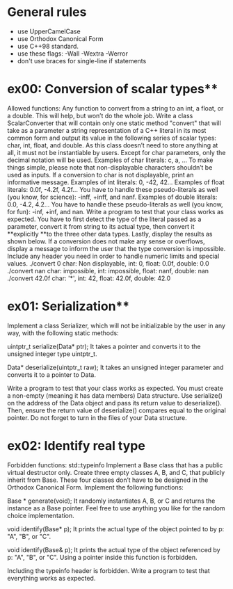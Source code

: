 # General rules
- use UpperCamelCase
- use Orthodox Canonical Form
- use C++98 standard.
- use these flags: -Wall -Wextra -Werror
- don't use braces for single-line if statements

# ex00: Conversion of scalar types**
Allowed functions: Any function to convert from a string to an int, a float, or a double. 
This will help, but won’t do the whole job. Write a class ScalarConverter that will contain only one static method "convert" that will take as a parameter a string representation of a C++ literal in its most common form and output its value in the following series of scalar types: char, int, float, and double. As this class doesn’t need to store anything at all, it must not be instantiable by users. Except for char parameters, only the decimal notation will be used. 
Examples of char literals: c, a, ... 
To make things simple, please note that non-displayable characters shouldn’t be used as inputs. If a conversion to char is not displayable, print an informative message. 
Examples of int literals: 0, -42, 42... 
Examples of float literals: 0.0f, -4.2f, 4.2f... 
You have to handle these pseudo-literals as well (you know, for science): -inff, +inff, and nanf. 
Examples of double literals: 0.0, -4.2, 4.2... 
You have to handle these pseudo-literals as well (you know, for fun): -inf, +inf, and nan. 
Write a program to test that your class works as expected. You have to first detect the type of the literal passed as a parameter, convert it from string to its actual type, then convert it **explicitly **to the three other data types. Lastly, display the results as shown below. If a conversion does not make any sense or overflows, display a message to inform the user that the type conversion is impossible. Include any header you need in order to handle numeric limits and special values. 
./convert 0
char: Non displayable, int: 0, float: 0.0f, double: 0.0
./convert nan
char: impossible, int: impossible, float: nanf, double: nan
./convert 42.0f
char: '*', int: 42, float: 42.0f, double: 42.0

# ex01: Serialization**
Implement a class Serializer, which will not be initializable by the user in any way, with the following static methods:

uintptr_t serialize(Data* ptr);
It takes a pointer and converts it to the unsigned integer type uintptr_t.

Data* deserialize(uintptr_t raw);
It takes an unsigned integer parameter and converts it to a pointer to Data.

Write a program to test that your class works as expected.
You must create a non-empty (meaning it has data members) Data structure.
Use serialize() on the address of the Data object and pass its return value to deserialize(). Then, ensure the return value of deserialize() compares equal to the original pointer.
Do not forget to turn in the files of your Data structure.

# ex02: Identify real type
Forbidden functions: std::typeinfo
Implement a Base class that has a public virtual destructor only. Create three empty classes A, B, and C, that publicly inherit from Base. 
These four classes don’t have to be designed in the Orthodox Canonical Form. Implement the following functions:

Base * generate(void); 
It randomly instantiates A, B, or C and returns the instance as a Base pointer. Feel free to use anything you like for the random choice implementation. 

void identify(Base* p); 
It prints the actual type of the object pointed to by p: "A", "B", or "C". 

void identify(Base& p);
It prints the actual type of the object referenced by p: "A", "B", or "C". Using a pointer inside this function is forbidden.

Including the typeinfo header is forbidden. Write a program to test that everything works as expected.